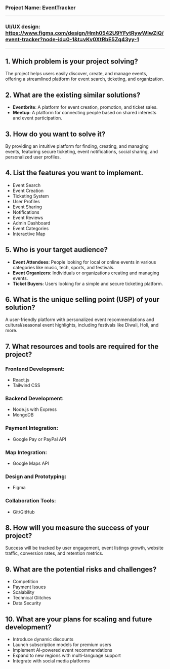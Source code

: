 ### Project Name: **EventTracker**

---
### UI/UX design: **https://www.figma.com/design/Hmh0542U9YFytRywWIwZiQ/event-tracker?node-id=0-1&t=vKv0XtRbE5Zq43yy-1**
---

## 1. Which problem is your project solving?
The project helps users easily discover, create, and manage events, offering a streamlined platform for event search, ticketing, and organization.

## 2. What are the existing similar solutions?
- **Eventbrite**: A platform for event creation, promotion, and ticket sales.
- **Meetup**: A platform for connecting people based on shared interests and event participation.

## 3. How do you want to solve it?
By providing an intuitive platform for finding, creating, and managing events, featuring secure ticketing, event notifications, social sharing, and personalized user profiles.

## 4. List the features you want to implement.
- Event Search
- Event Creation
- Ticketing System
- User Profiles
- Event Sharing
- Notifications
- Event Reviews
- Admin Dashboard
- Event Categories
- Interactive Map

## 5. Who is your target audience?
- **Event Attendees**: People looking for local or online events in various categories like music, tech, sports, and festivals.
- **Event Organizers**: Individuals or organizations creating and managing events.
- **Ticket Buyers**: Users looking for a simple and secure ticketing platform.

## 6. What is the unique selling point (USP) of your solution?
A user-friendly platform with personalized event recommendations and cultural/seasonal event highlights, including festivals like Diwali, Holi, and more.

## 7. What resources and tools are required for the project?
### Frontend Development:
- React.js
- Tailwind CSS

### Backend Development:
- Node.js with Express
- MongoDB

### Payment Integration:
- Google Pay or PayPal API

### Map Integration:
- Google Maps API

### Design and Prototyping:
- Figma

### Collaboration Tools:
- Git/GitHub

## 8. How will you measure the success of your project?
Success will be tracked by user engagement, event listings growth, website traffic, conversion rates, and retention metrics.

## 9. What are the potential risks and challenges?
- Competition
- Payment Issues
- Scalability
- Technical Glitches
- Data Security

## 10. What are your plans for scaling and future development?
- Introduce dynamic discounts
- Launch subscription models for premium users
- Implement AI-powered event recommendations
- Expand to new regions with multi-language support
- Integrate with social media platforms